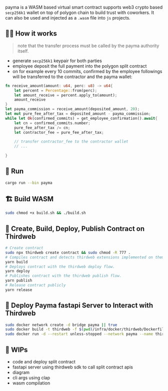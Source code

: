 



payma is a WASM based virtual smart contract supports web3 crypto based `secp256k1` wallet on top of polygon chain to build trust with coworkers. It can also be used and injected as a `.wasm` file into `js` projects.

## 🤝🏻 How it works 

> note that the transfer process must be called by the payma authority itself.

- generate `secp256k1` keypair for both parties
- employee deposit the full payment into the polygon split contract
- on for example every 10 commits, confirmed by the employee followings will be transferred to the contractor and the payma wallet:
```rust
fn receive_amount(amount: u64, perc: u8) -> u64{
    let percent = Percentage::from(perc);
    let amount_receive = percent.apply_to(amount);
    amount_receive
}
let payma_commission = receive_amount(deposited_amount, 20);
let mut pure_fee_after_tax = deposited_amount - payma_commission;
while let Ok(confirmed_commits) = get_employee_confirmation().await{
    let cn = confirmed_commits.number;
    pure_fee_after_tax /= cn;
    let contractor_fee = pure_fee_after_tax;
    
    // transfer contractor_fee to the contractor wallet
    // ...
    
}
```

## 🎯 Run 

```bash
cargo run --bin payma
```

## 🏗️ Build WASM

```bash 
sudo chmod +x build.sh && ./build.sh
```

## 🚀 Create, Build, Deploy, Publish Contract on Thirdweb

```bash
# Create contract 
sudo npx thirdweb create contract && sudo chmod -R 777 .
# Compiles contract and detects thirdweb extensions implemented on them.
yarn build
# Deploys contract with the thirdweb deploy flow.
yarn deploy
# Publishes contract with the thirdweb publish flow.
yarn publish
# Release contract publicly
yarn release
```

## 🌋 Deploy Payma fastapi Server to Interact with Thirdweb

```bash
sudo docker network create -d bridge payma || true
sudo docker build -t thirdweb -f $(pwd)/infra/docker/thirdweb/Dockerfile . --no-cache
sudo docker run -d --restart unless-stopped --network payma --name thirdweb -p 7651:7650 thirdweb
```

## 🚧 WIPs

- code and deploy split contract
- fastapi server using thirdweb sdk to call split contract apis
- diagram
- cli args using clap
- wasm compilation
